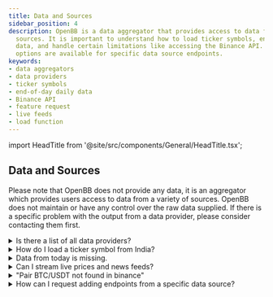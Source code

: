```yaml
---
title: Data and Sources
sidebar_position: 4
description: OpenBB is a data aggregator that provides access to data from various
  sources. It is important to understand how to load ticker symbols, end-of-day daily
  data, and handle certain limitations like accessing the Binance API. Feature request
  options are available for specific data source endpoints.
keywords:
- data aggregators
- data providers
- ticker symbols
- end-of-day daily data
- Binance API
- feature request
- live feeds
- load function
---
```


import HeadTitle from '@site/src/components/General/HeadTitle.tsx';

<HeadTitle title="Data and Sources - Faqs | OpenBB SDK Docs" />


## Data and Sources

Please note that OpenBB does not provide any data, it is an aggregator which provides users access to data from a variety of sources. OpenBB does not maintain or have any control over the raw data supplied. If there is a specific problem with the output from a data provider, please consider contacting them first.

<details><summary>Is there a list of all data providers?</summary>

The complete list is found [here](/terminal/usage/data/api-keys)

</details>

<details><summary>How do I load a ticker symbol from India?</summary>

Ticker symbols listed on exchanges outside of the US will have a suffix attached, for example, Rico Auto Industries Limited:

```console
df = openbb.stocks.load("ricoauto.ns")
```

The precise naming convention will differ by source, reference each source's own documentation for specific details.

</details>

<details><summary>Data from today is missing.</summary>

By default, the load function requests end-of-day daily data and is not included until the EOD summary has been published. The current day's data is considered intraday and is loaded when the `interval` argument is present.

```console
df = openbb.stocks.load(SPY, interval = 60)
```

</details>

<details><summary>Can I stream live prices and news feeds?</summary>

It is not currently possible to stream live feeds with the OpenBB SDK.

</details>

<details><summary>"Pair BTC/USDT not found in binance"</summary>

US-based users are currently unable to access the Binance API. Please try loading the pair from a different source, for example:

`load btc --source CCXT --exchange kraken`

</details>

<details><summary>How can I request adding endpoints from a specific data source?</summary>

Please [request a feature](https://openbb.co/request-a-feature) by submitting a new request.

</details>
